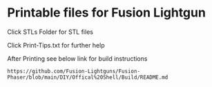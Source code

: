 # Printable files for Fusion Lightgun 

Click STLs Folder for STL files

Click Print-Tips.txt for further help

After Printing see below link for build instructions
  
    https://github.com/Fusion-Lightguns/Fusion-Phaser/blob/main/DIY/Offical%20Shell/Build/README.md
